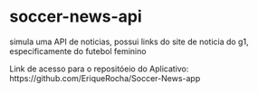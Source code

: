 # soccer-news-api

<p> simula uma API de noticias, possui links do site de noticia do g1, especificamente do futebol feminino</p>
<p>Link de acesso para o repositóeio do Aplicativo: https://github.com/EriqueRocha/Soccer-News-app</p>
